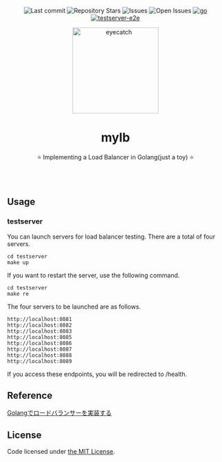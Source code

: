 <div align="center">

![Last commit](https://img.shields.io/github/last-commit/seipan/mylb?style=flat-square)
![Repository Stars](https://img.shields.io/github/stars/seipan/mylb?style=flat-square)
![Issues](https://img.shields.io/github/issues/seipan/mylb?style=flat-square)
![Open Issues](https://img.shields.io/github/issues-raw/seipan/mylb?style=flat-square)
[![go](https://github.com/seipan/mylb/actions/workflows/go.yml/badge.svg)](https://github.com/seipan/loghook/actions/workflows/go.yml)
[![testserver-e2e](https://github.com/seipan/mylb/actions/workflows/e2e-testserver.yml/badge.svg)](https://github.com/seipan/mylb/actions/workflows/e2e-testserver.yml)

<img src="https://cdn-icons-png.flaticon.com/512/5880/5880629.png" alt="eyecatch" height="200">

# mylb

⭐ Implementing a Load Balancer in Golang(just a toy)  ⭐

<br>
<br>


</div>

## Usage
### testserver
You can launch servers for load balancer testing. There are a total of four servers.
```
cd testserver
make up
```
If you want to restart the server, use the following command.
```
cd testserver
make re
```
The four servers to be launched are as follows.
```
http://localhost:8081
http://localhost:8082
http://localhost:8083
http://localhost:8085
http://localhost:8086
http://localhost:8087
http://localhost:8088
http://localhost:8089
```
If you access these endpoints, you will be redirected to /health.

## Reference
 [Golangでロードバランサーを実装する](https://bmf-tech.com/posts/Golang%E3%81%A7%E3%83%AD%E3%83%BC%E3%83%89%E3%83%90%E3%83%A9%E3%83%B3%E3%82%B5%E3%83%BC%E3%82%92%E5%AE%9F%E8%A3%85%E3%81%99%E3%82%8B)

 ## License
Code licensed under 
[the MIT License](https://github.com/seipan/bulma/blob/main/LICENSE).

